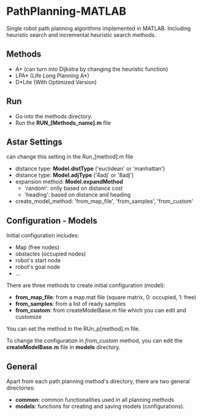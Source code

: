 # PathPlanning-MATLAB
Single robot path planning algorithms implemented in MATLAB.
Including heuristic search and incremental heuristic search methods. 

## Methods
- A* (can turn into Dijkstra by changing the heuristic function)
- LPA* (Life Long Planning A*)
- D*Lite (With Optimized Version)

## Run
- Go into the methods directory.
- Run the **RUN_[Methods_name].m** file

## Astar Settings
can change this setting in the Run_[method].m file 
- distance type: **Model.distType** ('euclidean' or 'manhattan')
- distance type: **Model.adjType** ('4adj' or '8adj')
- expansion method: **Model.expandMethod**
  - 'random': onlly based on distance cost
  - 'heading': based on distance and heading
- create_model_method: 'from_map_file', 'from_samples', 'from_custom'

## Configuration - Models
Initial configuration includes:
- Map (free nodes)
- obstacles (occupied nodes)
- robot's start node
- robot's goal node
- ...

There are three methods to create initial configuration (model):
- **from_map_file**: from a map.mat file (square matrix, 0: occupied, 1: free)
- **from_samples**: from a list of ready samples
- **from_custom**: from createModelBase.m file which you can edit and customize

You can set the method in the RUn_p[method].m file.

To change the configuration in *from_custom* method, you can edit the **createModelBase.m** file in **models** directory.

## General
Apart from each path planning method's directory, there are two general directories:
- **common**: common functionalities used in all planning methods
- **models**: functions for creating and saving models (configurations). 
